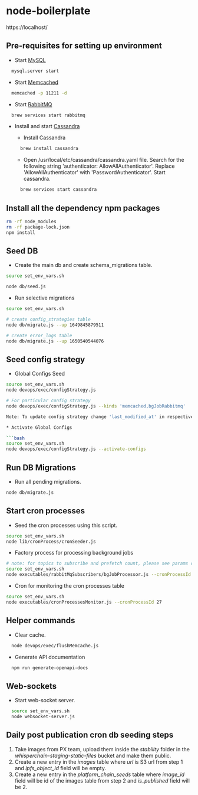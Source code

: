 # node-boilerplate

https://localhost/

## Pre-requisites for setting up environment

* Start [MySQL](https://www.mysql.com/downloads/)
```bash
  mysql.server start
```

* Start [Memcached](https://memcached.org/)
```bash
  memcached -p 11211 -d
```

* Start [RabbitMQ](https://www.rabbitmq.com/download.html)
```bash
  brew services start rabbitmq
```

* Install and start [Cassandra](https://cassandra.apache.org/)
    - Install Cassandra
    ```bash
      brew install cassandra
    ```

    - Open /usr/local/etc/cassandra/cassandra.yaml file. Search for the following string 'authenticator: AllowAllAuthenticator'. Replace 'AllowAllAuthenticator' with 'PasswordAuthenticator'. Start cassandra.
    ```bash
      brew services start cassandra
    ```
  
## Install all the dependency npm packages

```bash
rm -rf node_modules
rm -rf package-lock.json
npm install
```

## Seed DB

* Create the main db and create schema_migrations table.

```bash
source set_env_vars.sh

node db/seed.js

```

* Run selective migrations

```bash
source set_env_vars.sh

# create config_strategies table
node db/migrate.js --up 1649845879511

# create error_logs table
node db/migrate.js --up 1650540544076  
```

## Seed config strategy

* Global Configs Seed

```bash
source set_env_vars.sh
node devops/exec/configStrategy.js 

# For particular config strategy 
node devops/exec/configStrategy.js --kinds 'memcached,bgJobRabbitmq'

Note: To update config strategy change 'last_modified_at' in respective strategy in config file to current timestamp. 

* Activate Global Configs

```bash
source set_env_vars.sh
node devops/exec/configStrategy.js --activate-configs
```

## Run DB Migrations

* Run all pending migrations.

```bash
node db/migrate.js
```


## Start cron processes

* Seed the cron processes using this script.
```bash
source set_env_vars.sh
node lib/cronProcess/cronSeeder.js
```

* Factory process for processing background jobs
```bash
# note: for topics to subscribe and prefetch count, please see params column of the cron_processes table
source set_env_vars.sh
node executables/rabbitMqSubscribers/bgJobProcessor.js --cronProcessId 3
```

* Cron for monitoring the cron processes table
```bash
source set_env_vars.sh
node executables/cronProcessesMonitor.js --cronProcessId 27
```

## Helper commands

* Clear cache.
```bash
  node devops/exec/flushMemcache.js
```

* Generate API documentation
```bash
  npm run generate-openapi-docs
```

## Web-sockets
* Start web-socket server.
```bash
  source set_env_vars.sh
  node websocket-server.js
```
## Daily post publication cron db seeding steps
1. Take images from PX team, upload them inside the *stability* folder in the *whisperchain-staging-static-files* bucket and make them public.
2. Create a new entry in the *images* table where *url* is S3 url from step 1 and *ipfs_object_id* field will be empty.
3. Create a new entry in the *platform_chain_seeds* table where *image_id* field will be id of the images table from step 2 and *is_published* field will be 2. 
